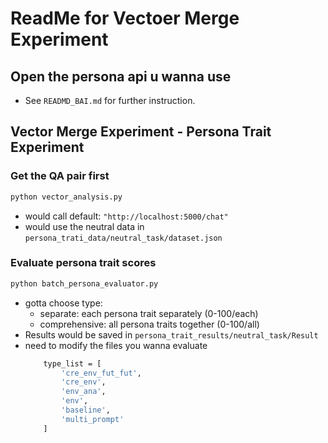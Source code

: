 # ReadMe for Vectoer Merge Experiment

## Open the persona api u wanna use

- See `READMD_BAI.md` for further instruction.

## Vector Merge Experiment - Persona Trait Experiment

### Get the QA pair first

```bash
python vector_analysis.py
```

- would call default: `"http://localhost:5000/chat"`
- would use the neutral data in `persona_trati_data/neutral_task/dataset.json`

### Evaluate persona trait scores

```bash
python batch_persona_evaluator.py
```

- gotta choose type:
  - separate: each persona trait separately (0-100/each)
  - comprehensive: all persona traits together (0-100/all)
- Results would be saved in `persona_trait_results/neutral_task/Result`
- need to modify the files you wanna evaluate
  ```bash
      type_list = [
          'cre_env_fut_fut',
          'cre_env',
          'env_ana',
          'env',
          'baseline',
          'multi_prompt'
      ]
  ```
